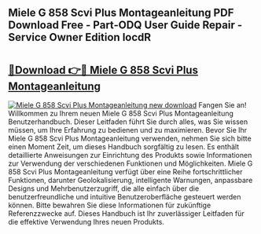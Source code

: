 ## Miele G 858 Scvi Plus Montageanleitung PDF Download Free - Part-ODQ User Guide Repair - Service Owner Edition locdR

# <h2><a href="http://df8pb0o.blite.top/?on=Miele+G+858+Scvi+Plus+Montageanleitung">🔗Download 👉🔴 Miele G 858 Scvi Plus Montageanleitung</a></h2>

[![Miele G 858 Scvi Plus Montageanleitung new download](https://i.imgur.com/lujVjoI.png)](http://df8pb0o.blite.top/?on=Miele+G+858+Scvi+Plus+Montageanleitung)
Fangen Sie an! Willkommen zu Ihrem neuen Miele G 858 Scvi Plus Montageanleitung Benutzerhandbuch. Dieser Leitfaden führt Sie durch alles, was Sie wissen müssen, um Ihre Erfahrung zu bedienen und zu maximieren. Bevor Sie Ihr Miele G 858 Scvi Plus Montageanleitung verwenden, nehmen Sie sich bitte einen Moment Zeit, um dieses Handbuch sorgfältig zu lesen. Es enthält detaillierte Anweisungen zur Einrichtung des Produkts sowie Informationen zur Verwendung der verschiedenen Funktionen und Möglichkeiten. Miele G 858 Scvi Plus Montageanleitung verfügt über eine Reihe fortschrittlicher Funktionen, darunter Geolokalisierung, intelligente Warnungen, anpassbare Designs und Mehrbenutzerzugriff, die alle einfach über die benutzerfreundliche und intuitive Benutzeroberfläche gesteuert werden können. Bitte bewahren Sie diese Informationen für zukünftige Referenzzwecke auf. Dieses Handbuch ist Ihr zuverlässiger Leitfaden für die effektive Verwendung Ihres neuen Produkts.
